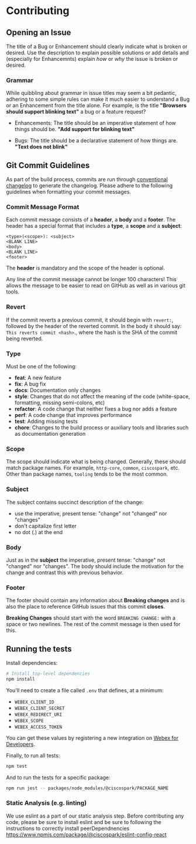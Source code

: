 # Contributing

## Opening an Issue

The title of a Bug or Enhancement should clearly indicate what is broken or desired. Use the description to explain possible solutions or add details and (especially for Enhancemnts) explain *how* or *why* the issue is broken or desired.

### Grammar

While quibbling about grammar in issue titles may seem a bit pedantic, adhering to some simple rules can make it much easier to understand a Bug or an Enhancement from the title alone. For example, is the title **"Browsers should support blinking text"** a bug or a feature request?

- Enhancements: The title should be an imperative statement of how things should be. **"Add support for blinking text"**

- Bugs: The title should be a declarative statement of how things are. **"Text does not blink"**

## Git Commit Guidelines

As part of the build process, commits are run through [conventional changelog](https://github.com/conventional-changelog/conventional-changelog) to generate the changelog. Please adhere to the following guidelines when formatting your commit messages.

### Commit Message Format

Each commit message consists of a **header**, a **body** and a **footer**. The header has a special format that includes a **type**, a **scope** and a **subject**:

``` text
<type>(<scope>): <subject>
<BLANK LINE>
<body>
<BLANK LINE>
<footer>
```

The **header** is mandatory and the scope of the header is optional.

Any line of the commit message cannot be longer 100 characters! This allows the message to be easier to read on GitHub as well as in various git tools.

### Revert

If the commit reverts a previous commit, it should begin with `revert:`, followed by the header of the reverted commit. In the body it should say: `This reverts commit <hash>`., where the hash is the SHA of the commit being reverted.

### Type

Must be one of the following:

- **feat**: A new feature
- **fix**: A bug fix
- **docs**: Documentation only changes
- **style**: Changes that do not affect the meaning of the code (white-space, formatting, missing semi-colons, etc)
- **refactor**: A code change that neither fixes a bug nor adds a feature
- **perf**: A code change that improves performance
- **test**: Adding missing tests
- **chore**: Changes to the build process or auxiliary tools and libraries such as documentation generation

### Scope

The scope should indicate what is being changed. Generally, these should match package names. For example, `http-core`, `common`, `ciscospark`, etc. Other than package names, `tooling` tends to be the most common.

### Subject

The subject contains succinct description of the change:

- use the imperative, present tense: "change" not "changed" nor "changes"
- don't capitalize first letter
- no dot (.) at the end

### Body

Just as in the **subject** the imperative, present tense: "change" not "changed" nor "changes". The body should include the motivation for the change and contrast this with previous behavior.

### Footer

The footer should contain any information about **Breaking changes** and is also the place to reference GitHub issues that this commit **closes**.

**Breaking Changes** should start with the word `BREAKING CHANGE:` with a space or two newlines. The rest of the commit message is then used for this.

## Running the tests

Install dependencies:

``` bash
# Install top-level dependencies
npm install
```

You'll need to create a file called `.env` that defines, at a minimum:

- `WEBEX_CLIENT_ID`
- `WEBEX_CLIENT_SECRET`
- `WEBEX_REDIRECT_URI`
- `WEBEX_SCOPE`
- `WEBEX_ACCESS_TOKEN`

You can get these values by registering a new integration on [Webex for Developers](https://developer.webex.com/my-apps/new/integration).

Finally, to run all tests:

```bash
npm test
```

And to run the tests for a specific package:

```bash
npm run jest -- packages/node_modules/@ciscospark/PACKAGE_NAME
```

### Static Analysis (e.g. linting)

We use eslint as a part of our static analysis step. Before contributing any code, please be sure to install eslint and be sure to following the instructions to correctly install peerDependnencies  <https://www.npmjs.com/package/@ciscospark/eslint-config-react>
